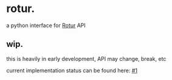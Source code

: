 # rotur.

a python interface for [Rotur](https://rotur.dev/) API

## wip.

this is heavily in early development, API may change, break, etc

current implementation status can be found here: [#1](https://github.com/Spaceginner/rotur/issues/1) 
